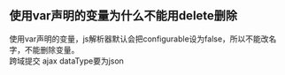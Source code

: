 ## 使用var声明的变量为什么不能用delete删除
使用var声明的变量，js解析器默认会把configurable设为false，所以不能改名字，不能删除变量。  
跨域提交 ajax dataType要为json